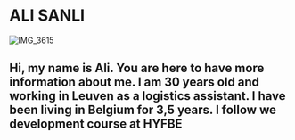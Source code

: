 # ALI SANLI

![IMG_3615](https://user-images.githubusercontent.com/124198443/216785007-b9cfd968-e66a-46ec-bb5c-38bdcbbb349f.JPG)

## Hi, my name is Ali. You are here to have more information about me. I am 30 years old and working in Leuven as a logistics assistant. I have been living in Belgium for 3,5 years. I follow we development course at HYFBE
